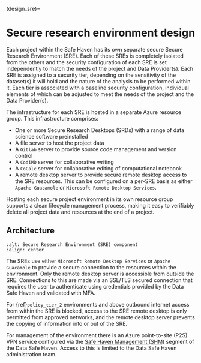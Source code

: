 (design_sre)=

# Secure research environment design

Each project within the Safe Haven has its own separate secure Secure Research Environment (SRE).
Each of these SREs is completely isolated from the others and the security configuration of each SRE is set independently to match the needs of the project and Data Provider(s).
Each SRE is assigned to a security tier, depending on the sensitivity of the dataset(s) it will hold and the nature of the analysis to be performed within it.
Each tier is associated with a baseline security configuration, individual elements of which can be adjusted to meet the needs of the project and the Data Provider(s).

The infrastructure for each SRE is hosted in a separate Azure resource group.
This infrastructure comprises:

- One or more Secure Research Desktops (SRDs) with a range of data science software preinstalled
- A file server to host the project data
- A `Gitlab` server to provide source code management and version control
- A `CodiMD` server for collaborative writing
- A `CoCalc` server for collaborative editing of computational notebook
- A remote desktop server to provide secure remote desktop access to the SRE resources. This can be configured on a per-SRE basis as either `Apache Guacamole` or `Microsoft Remote Desktop Services`.

Hosting each secure project environment in its own resource group supports a clean lifecycle management process, making it easy to verifiably delete all project data and resources at the end of a project.

## Architecture

```{image} sre_architecture.png
:alt: Secure Research Environment (SRE) component
:align: center
```

The SREs use either `Microsoft Remote Desktop Services` or `Apache Guacamole` to provide a secure connection to the resources within the environment.
Only the remote desktop server is accessible from outside the SRE.
Connections to this are made via an SSL/TLS secured connection that requires the user to authenticate using credentials provided by the Data Safe Haven and validated with MFA.

For {ref}`policy_tier_2` environments and above outbound internet access from within the SRE is blocked, access to the SRE remote desktop is only permitted from approved networks, and the remote desktop server prevents the copying of information into or out of the SRE.

For management of the environment there is an Azure point-to-site (P2S) VPN service configured via the [Safe Haven Management (SHM)](shm_details.md) segment of the Data Safe Haven.
Access to this is limited to the Data Safe Haven administration team.
